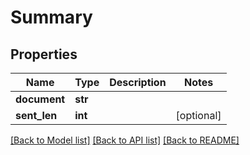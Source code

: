 # Summary

## Properties
Name | Type | Description | Notes
------------ | ------------- | ------------- | -------------
**document** | **str** |  | 
**sent_len** | **int** |  | [optional] 

[[Back to Model list]](../README.md#documentation-for-models) [[Back to API list]](../README.md#documentation-for-api-endpoints) [[Back to README]](../README.md)

